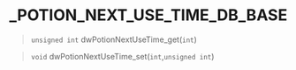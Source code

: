 # _POTION_NEXT_USE_TIME_DB_BASE
 
> `unsigned int` dwPotionNextUseTime_get(`int`)
 
> `void` dwPotionNextUseTime_set(`int`,`unsigned int`)
 
